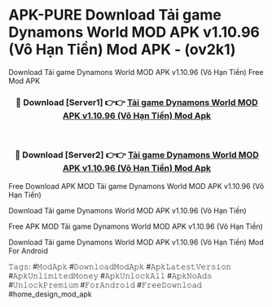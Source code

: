 # APK-PURE Download Tải game Dynamons World MOD APK v1.10.96 (Vô Hạn Tiền) Mod APK - (ov2k1)
Download Tải game Dynamons World MOD APK v1.10.96 (Vô Hạn Tiền) Free Mod APK

<div align="center">
<h3>🔴 Download [Server1] 👉👉 <a href="https://apk-comot.site?title=Tải_game_Dynamons_World_MOD_APK_v1.10.96_(Vô_Hạn_Tiền)">Tải game Dynamons World MOD APK v1.10.96 (Vô Hạn Tiền) Mod Apk</a></h3><br>

<h3>🔴 Download [Server2] 👉👉 <a href="https://apk-comot.site?title=Tải_game_Dynamons_World_MOD_APK_v1.10.96_(Vô_Hạn_Tiền)">Tải game Dynamons World MOD APK v1.10.96 (Vô Hạn Tiền) Mod Apk</a></h3>
</div>


Free Download APK MOD Tải game Dynamons World MOD APK v1.10.96 (Vô Hạn Tiền)

Download Tải game Dynamons World MOD APK v1.10.96 (Vô Hạn Tiền) 

Free APK MOD Tải game Dynamons World MOD APK v1.10.96 (Vô Hạn Tiền) 

Download Tải game Dynamons World MOD APK v1.10.96 (Vô Hạn Tiền) Mod For Android

𝚃𝚊𝚐𝚜: #𝙼𝚘𝚍𝙰𝚙𝚔 #𝙳𝚘𝚠𝚗𝚕𝚘𝚊𝚍𝙼𝚘𝚍𝙰𝚙𝚔 #𝙰𝚙𝚔𝙻𝚊𝚝𝚎𝚜𝚝𝚅𝚎𝚛𝚜𝚒𝚘𝚗 #𝙰𝚙𝚔𝚄𝚗𝚕𝚒𝚖𝚒𝚝𝚎𝚍𝙼𝚘𝚗𝚎𝚢 #𝙰𝚙𝚔𝚄𝚗𝚕𝚘𝚌𝚔𝙰𝚕𝚕 #𝙰𝚙𝚔𝙽𝚘𝙰𝚍𝚜 #𝚄𝚗𝚕𝚘𝚌𝚔𝙿𝚛𝚎𝚖𝚒𝚞𝚖 #𝙵𝚘𝚛𝙰𝚗𝚍𝚛𝚘𝚒𝚍 #𝙵𝚛𝚎𝚎𝙳𝚘𝚠𝚗𝚕𝚘𝚊𝚍 #home_design_mod_apk